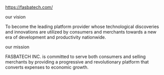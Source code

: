 https://fasbatech.com/

our vision

To become the leading platform provider whose technological discoveries and innovations are utilized by consumers and merchants towards a new era of development and productivity nationwide.


our mission

FASBATECH INC. is committed to serve both consumers and selling merchants by providing a progressive and revolutionary platform that converts expenses to economic growth.
